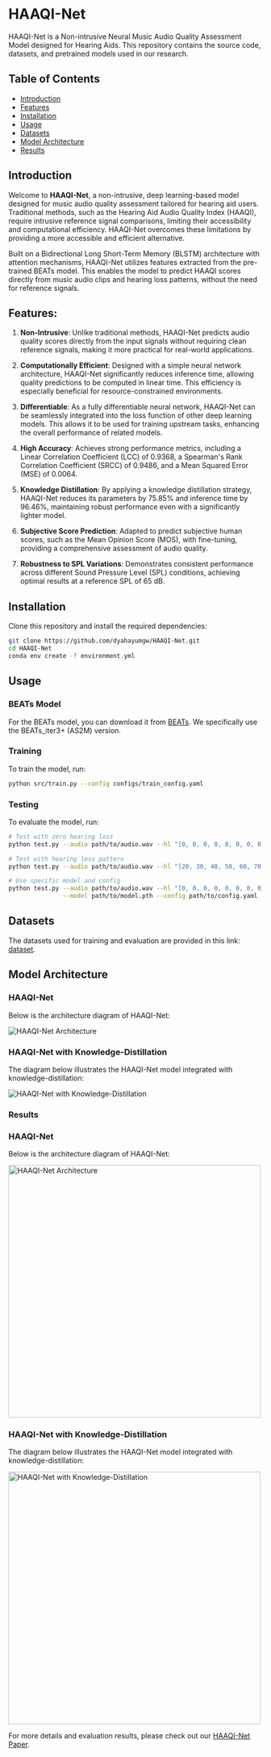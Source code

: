 # HAAQI-Net

HAAQI-Net is a Non-intrusive Neural Music Audio Quality Assessment Model designed for Hearing Aids. This repository contains the source code, datasets, and pretrained models used in our research.

## Table of Contents
- [Introduction](#introduction)
- [Features](#features)
- [Installation](#installation)
- [Usage](#usage)
- [Datasets](#datasets)
- [Model Architecture](#model-architecture)
- [Results](#results)
<!-- - [References](#references) -->

## Introduction
Welcome to **HAAQI-Net**, a non-intrusive, deep learning-based model designed for music audio quality assessment tailored for hearing aid users. Traditional methods, such as the Hearing Aid Audio Quality Index (HAAQI), require intrusive reference signal comparisons, limiting their accessibility and computational efficiency. HAAQI-Net overcomes these limitations by providing a more accessible and efficient alternative.

Built on a Bidirectional Long Short-Term Memory (BLSTM) architecture with attention mechanisms, HAAQI-Net utilizes features extracted from the pre-trained BEATs model. This enables the model to predict HAAQI scores directly from music audio clips and hearing loss patterns, without the need for reference signals.

## Features:
1. **Non-Intrusive**: Unlike traditional methods, HAAQI-Net predicts audio quality scores directly from the input signals without requiring clean reference signals, making it more practical for real-world applications.

2. **Computationally Efficient**: Designed with a simple neural network architecture, HAAQI-Net significantly reduces inference time, allowing quality predictions to be computed in linear time. This efficiency is especially beneficial for resource-constrained environments.

3. **Differentiable**: As a fully differentiable neural network, HAAQI-Net can be seamlessly integrated into the loss function of other deep learning models. This allows it to be used for training upstream tasks, enhancing the overall performance of related models.

4. **High Accuracy**: Achieves strong performance metrics, including a Linear Correlation Coefficient (LCC) of 0.9368, a Spearman's Rank Correlation Coefficient (SRCC) of 0.9486, and a Mean Squared Error (MSE) of 0.0064.

5. **Knowledge Distillation**: By applying a knowledge distillation strategy, HAAQI-Net reduces its parameters by 75.85% and inference time by 96.46%, maintaining robust performance even with a significantly lighter model.

6. **Subjective Score Prediction**: Adapted to predict subjective human scores, such as the Mean Opinion Score (MOS), with fine-tuning, providing a comprehensive assessment of audio quality.

7. **Robustness to SPL Variations**: Demonstrates consistent performance across different Sound Pressure Level (SPL) conditions, achieving optimal results at a reference SPL of 65 dB.

## Installation
Clone this repository and install the required dependencies:
```bash
git clone https://github.com/dyahayumgw/HAAQI-Net.git
cd HAAQI-Net
conda env create -f environment.yml
```

## Usage 

### BEATs Model
For the BEATs model, you can download it from [BEATs](https://github.com/microsoft/unilm/tree/master/beats). We specifically use the BEATs_iter3+ (AS2M) version.

### Training
To train the model, run:
```bash
python src/train.py --config configs/train_config.yaml
```

### Testing
To evaluate the model, run:
```bash
# Test with zero hearing loss
python test.py --audio path/to/audio.wav --hl "[0, 0, 0, 0, 0, 0, 0, 0]"

# Test with hearing loss pattern
python test.py --audio path/to/audio.wav --hl "[20, 30, 40, 50, 60, 70, 70, 70]"

# Use specific model and config
python test.py --audio path/to/audio.wav --hl "[0, 0, 0, 0, 0, 0, 0, 0]" \
               --model path/to/model.pth --config path/to/config.yaml
```

## Datasets
The datasets used for training and evaluation are provided in this link: [dataset](https://t.ly/vLv29).

## Model Architecture

### HAAQI-Net
Below is the architecture diagram of HAAQI-Net:

![HAAQI-Net Architecture](images/HAAQI-Net.png)

### HAAQI-Net with Knowledge-Distillation
The diagram below illustrates the HAAQI-Net model integrated with knowledge-distillation:

![HAAQI-Net with Knowledge-Distillation](images/HAAQI-Net_distillBEATs.png)

### Results

### HAAQI-Net
Below is the architecture diagram of HAAQI-Net:

<img src="images/HAAQI-Net.png" alt="HAAQI-Net Architecture" width="500" />

### HAAQI-Net with Knowledge-Distillation
The diagram below illustrates the HAAQI-Net model integrated with knowledge-distillation:

<img src="images/HAAQI-Net_distillBEATs.png" alt="HAAQI-Net with Knowledge-Distillation" width="500" />

For more details and evaluation results, please check out our [HAAQI-Net Paper](https://arxiv.org/abs/2401.01145).
